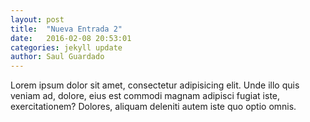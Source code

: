 ```yaml
---
layout: post
title:  "Nueva Entrada 2"
date:   2016-02-08 20:53:01
categories: jekyll update
author: Saul Guardado
---
```


Lorem ipsum dolor sit amet, consectetur adipisicing elit. Unde illo quis veniam ad, dolore, eius est commodi magnam adipisci fugiat iste, exercitationem? Dolores, aliquam deleniti autem iste quo optio omnis.